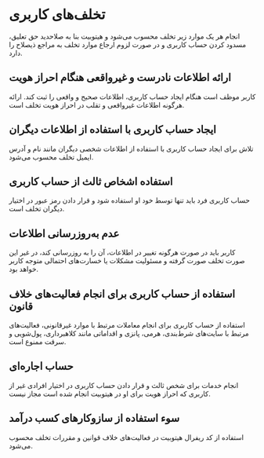 # تخلف‌های کاربری
انجام هر یک موارد زیر تخلف محسوب می‌شود و هیتوبیت بنا به صلاحدید حق تعلیق، مسدود کردن حساب کاربری و در صورت لزوم ارجاع موارد تخلف به مراجع ذیصلاح را دارد.
## ارائه اطلاعات نادرست و غیرواقعی هنگام احراز هویت
کاربر موظف است هنگام ایجاد حساب کاربری، اطلاعات صحیح و واقعی را ثبت کند. ارائه هرگونه اطلاعات غیرواقعی و تقلب در احراز هویت تخلف است.
## ایجاد حساب کاربری با استفاده از اطلاعات دیگران 
تلاش برای ایجاد حساب کاربری با استفاده از اطلاعات شخصی دیگران مانند نام و آدرس ایمیل تخلف محسوب می‌شود. 
## استفاده اشخاص ثالث از حساب کاربری 
حساب کاربری فرد باید تنها توسط خود او استفاده شود و قرار دادن رمز عبور در اختیار دیگران تخلف است.
## عدم به‌روزرسانی اطلاعات 
کاربر باید در صورت هرگونه تغییر در اطلاعات، آن را به روزرسانی کند، در غیر این صورت تخلف صورت گرفته و مسئولیت مشکلات یا خسارت‌های احتمالی متوجه کاربر خواهد بود.
## استفاده از حساب کاربری برای انجام فعالیت‌های خلاف قانون
استفاده از حساب کاربری برای انجام معاملات مرتبط با موارد غیرقانونی، فعالیت‌های مرتبط با سایت‌های شرط‌بندی، هرمی، پانزی و اقداماتی مانند کلاهبرداری، پول‌شویی و سرقت ممنوع است.
## حساب اجاره‌ای
انجام خدمات برای شخص ثالث و قرار دادن حساب کاربری در اختیار افرادی غیر از کاربری که احراز هویت برای او در هیتوبیت انجام شده است مجاز نیست.
## سوء استفاده از سازوکار‌های کسب درآمد
استفاده از کد ریفرال هیتوبیت در فعالیت‌های خلاف قوانین و مقررات تخلف محسوب می‌شود.